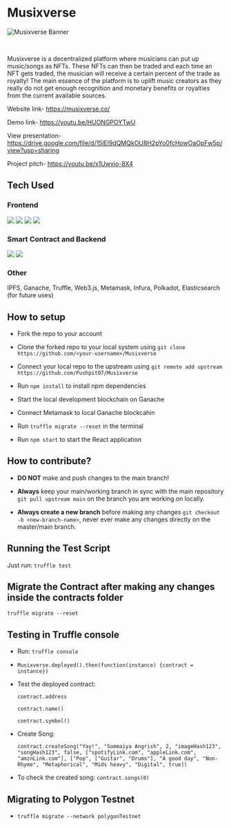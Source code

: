 # Musixverse
![Musixverse Banner](https://user-images.githubusercontent.com/53931942/139572591-37cf0074-93f0-4612-9d1f-60b7ce35610f.PNG)

<br/>

Musixverse is a decentralized platform where musicians can put up music/songs as NFTs. These NFTs can then be traded and each time an NFT gets traded, the musician will receive a certain percent of the trade as royalty! The main essence of the platform is to uplift music creators as they really do not get enough recognition and monetary benefits or royalties from the current available sources.

Website link- https://musixverse.co/

Demo link- https://youtu.be/HUONGPOYTwU

View presentation- https://drive.google.com/file/d/15lEl9dQMQkOU8H2pYo0fcHowOaOpFw5p/view?usp=sharing

Project pitch- https://youtu.be/x1Uwvio-8X4

## Tech Used

### Frontend
<p align="left">
<img src = "https://img.shields.io/badge/Bootstrap-563D7C?style=for-the-badge&logo=bootstrap&logoColor=white"/>
<img src = "https://img.shields.io/badge/React-20232A?style=for-the-badge&logo=react&logoColor=61DAFB"/>
<img src = "https://img.shields.io/badge/CSS3-1572B6?style=for-the-badge&logo=css3&logoColor=white"/>
<img src = "https://img.shields.io/badge/JavaScript-323330?style=for-the-badge&logo=javascript&logoColor=F7DF1E" />
</p>

### Smart Contract and Backend
<p align="left">
<img src = "https://img.shields.io/badge/firebase-ffca28?style=for-the-badge&logo=firebase&logoColor=black"/>
<img src = "https://img.shields.io/badge/Solidity-e6e6e6?style=for-the-badge&logo=solidity&logoColor=black"/>
</p>

### Other
<p>IPFS, Ganache, Truffle, Web3.js, Metamask, Infura, Polkadot, Elasticsearch (for future uses)</p>

## How to setup

-   Fork the repo to your account

-   Clone the forked repo to your local system using `git clone https://github.com/<your-username>/Musixverse`

-   Connect your local repo to the upstream using `git remote add upstream https://github.com/Pushpit07/Musixverse`

-   Run `npm install` to install npm dependencies

-   Start the local development blockchain on Ganache

-   Connect Metamask to local Ganache blockcahin

-   Run `truffle migrate --reset` in the terminal

-   Run `npm start` to start the React application

## How to contribute?

- **DO NOT** make and push changes to the main branch!

- **Always** keep your main/working branch in sync with the main repository `git pull upstream main` on the branch you are working on locally.

- **Always create a new branch** before making any changes `git checkout -b <new-branch-name>`, never ever make any changes directly on the master/main branch.

## Running the Test Script

Just run: `truffle test`

## Migrate the Contract after making any changes inside the contracts folder

`truffle migrate --reset`

## Testing in Truffle console

-   Run: `truffle console`

-   `Musixverse.deployed().then(function(instance) {contract = instance})`

-   Test the deployed contract:

    `contract.address`

    `contract.name()`

    `contract.symbol()`

-   Create Song:

    `contract.createSong("Yay!", "Sommaiya Angrish", 2, "imageHash123", "songHash123", false, ["spotifyLink.com", "appleLink.com", "amznLink.com"], ["Pop", ["Guitar", "Drums"], "A good day", "Non-Rhyme", "Metaphorical", "Mids heavy", "Digital", true])`

-   To check the created song:
    `contract.songs(0)`

## Migrating to Polygon Testnet

-   `truffle migrate --network polygonTestnet`
